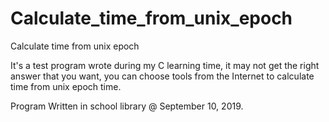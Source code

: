# Calculate_time_from_unix_epoch
Calculate time from unix epoch

It's a test program wrote during my C learning time, it may not get the right answer that you want, you can choose tools from the Internet to calculate time from unix epoch time.

Program Written in school library @ September 10, 2019.
